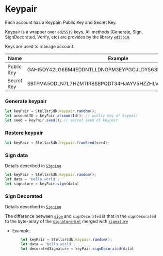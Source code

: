 # Keypair

Each account has a Keypair: Public Key and Secret Key.

Keypair is a wrapper over `ed25519` keys. All methods (Generate, Sign, SignDecorated, Verify, etc) are provides by the library [`ed25519`](https://ed25519.cr.yp.to/).

Keys are used to manage account.

| Name       | Example                                  |
| ---------- | ---------------------------------------- |
| Public Key | GAHI5OY42LG6BM4EDDNTLLDNGPM3EYPGOJLDY563FIHUJOWJRHNHX566 |
| Secret Key | SBTFMA5ODLN7L7HZMTIRBSBPQDT34HJAYV5HZZHLVIAOVYLSDXQZ7AAU |


### Generate keypair

```javascript
let keyPair = StellarSdk.Keypair.random();
let accountID = keyPair.accountId(); // public key of keypair
let seed = keyPair.seed(); // secret seed of keypair
```

### Restore keypair
```javascript
let keyPair = StellarSdk.Keypair.fromSeed(seed);
```

### Sign data
Details described in [`Signing`](./sign.md)

```javascript
let keyPair = StellarSdk.Keypair.random();
let data = 'Hello world';
let signature = keyPair.sign(data)
```

### Sign Decorated
Details described in [`Signing`](./sign.md)

The difference between [`sign`](#sign-data) and `signDecorated` is that in the `signDecorated` to the byte-array of the [`signatureHint`](./sign.md#types) merged with [`signature`](./sign.md#types)

- Example:

    ```javascript
        let keyPair = StellarSdk.Keypair.random();
        let data = 'Hello world';
        let decoratedSignature = keyPair.signDecorated(data)
    ```